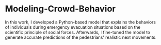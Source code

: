 # Modeling-Crowd-Behavior
In this work, I developed a Python-based model that explains the behaviors of individuals during emergency evacuation situations based on the scientific principle of social forces. Afterwards, I fine-tuned the model to generate accurate predictions of the pedestrians' realistic next movements.
